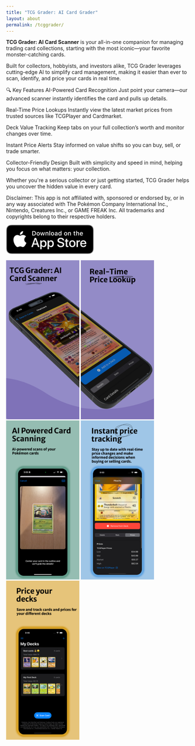 ```yaml
---
title: "TCG Grader: AI Card Grader"
layout: about
permalink: /tcggrader/
---
```


**TCG Grader: AI Card Scanner** is your all-in-one companion for managing trading card collections, starting with the most iconic—your favorite monster-catching cards.

Built for collectors, hobbyists, and investors alike, TCG Grader leverages cutting-edge AI to simplify card management, making it easier than ever to scan, identify, and price your cards in real time.

🔍 Key Features
AI-Powered Card Recognition
Just point your camera—our advanced scanner instantly identifies the card and pulls up details.

Real-Time Price Lookups
Instantly view the latest market prices from trusted sources like TCGPlayer and Cardmarket.

Deck Value Tracking
Keep tabs on your full collection’s worth and monitor changes over time.

Instant Price Alerts
Stay informed on value shifts so you can buy, sell, or trade smarter.

Collector-Friendly Design
Built with simplicity and speed in mind, helping you focus on what matters: your collection.

Whether you're a serious collector or just getting started, TCG Grader helps you uncover the hidden value in every card.

Disclaimer:
This app is not affiliated with, sponsored or endorsed by, or in any way associated with The Pokémon Company International Inc., Nintendo, Creatures Inc., or GAME FREAK Inc. All trademarks and copyrights belong to their respective holders.


[![App Store](/assets/download.svg)](https://apps.apple.com/us/app/tcg-grader-ai-card-scanner/id6744259439)

<img src="/assets/images/tcggrader1.webp" width="200">
<img src="/assets/images/tcggrader2.webp" width="200">
<img src="/assets/images/tcggrader3.webp" width="200">
<img src="/assets/images/tcggrader4.webp" width="200">
<img src="/assets/images/tcggrader5.webp" width="200">

